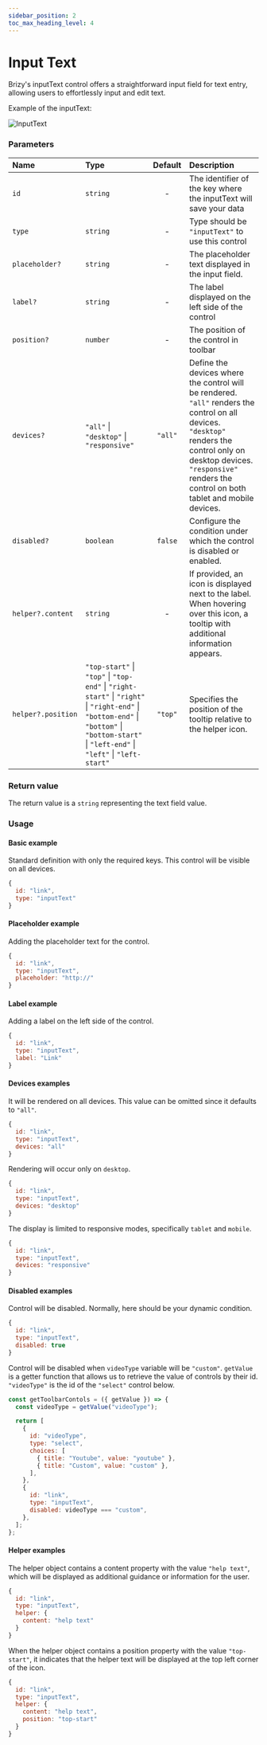 ```yaml
---
sidebar_position: 2
toc_max_heading_level: 4
---
```


# Input Text

Brizy's inputText control offers a straightforward input field for text entry, allowing users to effortlessly input and edit text.

Example of the inputText:

![InputText](/img/data-controls/inputText.png)

### Parameters

| Name               | Type                                                                                                                                                                            | Default | Description                                                                                                                                                                                                                       |
|:-------------------|:--------------------------------------------------------------------------------------------------------------------------------------------------------------------------------| :-----: | :-------------------------------------------------------------------------------------------------------------------------------------------------------------------------------------------------------------------------------- |
| `id`               | `string`                                                                                                                                                                        |    -    | The identifier of the key where the inputText will save your data                                                                                                                                                                 |
| `type`             | `string`                                                                                                                                                                        |    -    | Type should be `"inputText"` to use this control                                                                                                                                                                                  |
| `placeholder?`     | `string`                                                                                                                                                                        |    -    | The placeholder text displayed in the input field.                                                                                                                                                                                |
| `label?`           | `string`                                                                                                                                                                        |    -    | The label displayed on the left side of the control                                                                                                                                                                               |
| `position?`        | `number`                                                                                                                                                                        |    -    | The position of the control in toolbar                                                                                                                                                                                            |
| `devices?`         | `"all"` \| `"desktop"` \| `"responsive"`                                                                                                                                        | `"all"` | Define the devices where the control will be rendered. `"all"` renders the control on all devices. `"desktop"` renders the control only on desktop devices. `"responsive"` renders the control on both tablet and mobile devices. |
| `disabled?`        | `boolean`                                                                                                                                                                       | `false` | Configure the condition under which the control is disabled or enabled.                                                                                                                                                           |
| `helper?.content`  | `string`                                                                                                                                                                        |    -    | If provided, an icon is displayed next to the label. When hovering over this icon, a tooltip with additional information appears.                                                                                                 |
| `helper?.position` | `"top-start"` \| `"top"` \| `"top-end"` \| `"right-start"` \| `"right"` \| `"right-end"` \| `"bottom-end"` \| `"bottom"` \| `"bottom-start"` \| `"left-end"` \| `"left"` \| `"left-start"` | `"top"` | Specifies the position of the tooltip relative to the helper icon.                                                                                                                                                                |

### Return value

The return value is a `string` representing the text field value.

### Usage

#### Basic example

Standard definition with only the required keys. This control will be visible on all devices.

```js
{
  id: "link",
  type: "inputText"
}
```

#### Placeholder example

Adding the placeholder text for the control.

```js
{
  id: "link",
  type: "inputText",
  placeholder: "http://"
}
```

#### Label example

Adding a label on the left side of the control.

```js
{
  id: "link",
  type: "inputText",
  label: "Link"
}
```

#### Devices examples

It will be rendered on all devices. This value can be omitted since it defaults to `"all"`.

```js
{
  id: "link",
  type: "inputText",
  devices: "all"
}
```

Rendering will occur only on `desktop`.

```js
{
  id: "link",
  type: "inputText",
  devices: "desktop"
}
```

The display is limited to responsive modes, specifically `tablet` and `mobile`.

```js
{
  id: "link",
  type: "inputText",
  devices: "responsive"
}
```

#### Disabled examples

Control will be disabled. Normally, here should be your dynamic condition.

```js
{
  id: "link",
  type: "inputText",
  disabled: true
}
```

Control will be disabled when `videoType` variable will be `"custom"`.
`getValue` is a getter function that allows us to retrieve the value of controls by their id.
`"videoType"` is the id of the `"select"` control below.

```js
const getToolbarContols = ({ getValue }) => {
  const videoType = getValue("videoType");

  return [
    {
      id: "videoType",
      type: "select",
      choices: [
        { title: "Youtube", value: "youtube" },
        { title: "Custom", value: "custom" },
      ],
    },
    {
      id: "link",
      type: "inputText",
      disabled: videoType === "custom",
    },
  ];
};
```

#### Helper examples

The helper object contains a content property with the value `"help text"`, which will be displayed as additional guidance or information for the user.

```js
{
  id: "link",
  type: "inputText",
  helper: {
    content: "help text"
  }
}
```

When the helper object contains a position property with the value `"top-start"`, it indicates that the helper text will be displayed at the top left corner of the icon.

```js
{
  id: "link",
  type: "inputText",
  helper: {
    content: "help text",
    position: "top-start"
  }
}
```
